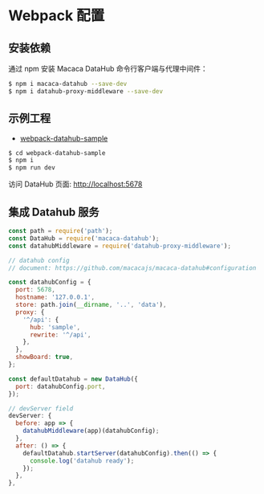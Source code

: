 # Webpack 配置

## 安装依赖

通过 npm 安装 Macaca DataHub 命令行客户端与代理中间件：

```bash
$ npm i macaca-datahub --save-dev
$ npm i datahub-proxy-middleware --save-dev
```

## 示例工程

- [webpack-datahub-sample](//github.com/macaca-sample/webpack-datahub-sample)

```bash
$ cd webpack-datahub-sample
$ npm i
$ npm run dev
```

访问 DataHub 页面: [http://localhost:5678](http://localhost:5678)

## 集成 Datahub 服务

```javascript
const path = require('path');
const DataHub = require('macaca-datahub');
const datahubMiddleware = require('datahub-proxy-middleware');

// datahub config
// document: https://github.com/macacajs/macaca-datahub#configuration

const datahubConfig = {
  port: 5678,
  hostname: '127.0.0.1',
  store: path.join(__dirname, '..', 'data'),
  proxy: {
    '^/api': {
      hub: 'sample',
      rewrite: '^/api',
    },
  },
  showBoard: true,
};

const defaultDatahub = new DataHub({
  port: datahubConfig.port,
});

// devServer field
devServer: {
  before: app => {
    datahubMiddleware(app)(datahubConfig);
  },
  after: () => {
    defaultDatahub.startServer(datahubConfig).then(() => {
      console.log('datahub ready');
    });
  },
},
```
